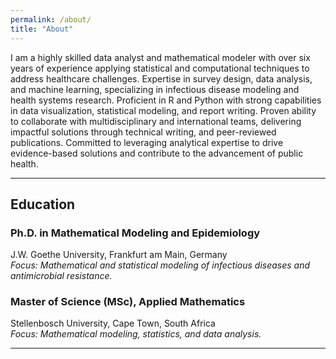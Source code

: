 ```yaml
---
permalink: /about/
title: "About"
---
```

I am a highly skilled data analyst and mathematical modeler with over six years of experience applying statistical and computational techniques to address healthcare challenges. Expertise in survey design, data analysis, and machine learning, specializing in infectious disease modeling and health systems research. Proficient in R and Python with strong capabilities in data visualization, statistical modeling, and report writing. Proven ability to collaborate with multidisciplinary and international teams, delivering impactful solutions through technical writing, and peer-reviewed publications. Committed to leveraging analytical expertise to drive evidence-based solutions and contribute to the advancement of public health.

---
## **Education**

### **Ph.D. in Mathematical Modeling and Epidemiology**
J.W. Goethe University, Frankfurt am Main, Germany  
_Focus: Mathematical and statistical modeling of infectious diseases and antimicrobial resistance._

### **Master of Science (MSc), Applied Mathematics**
Stellenbosch University, Cape Town, South Africa  
_Focus: Mathematical modeling, statistics, and data analysis._

---
